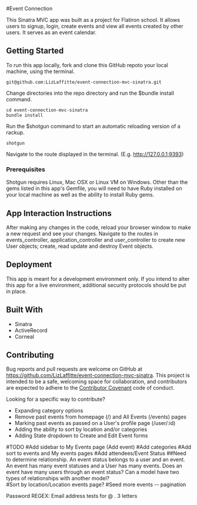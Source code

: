 #Event Connection

This Sinatra MVC app was built as a project for Flatiron school. It allows users to signup, login, create events and view all events created by other users. It serves as an event calendar. 

## Getting Started
To run this app locally, fork and clone this GitHub repoto your local machine, using the terminal. 

``` 
git@github.com:LizLaffitte/event-connection-mvc-sinatra.git
```
Change directories into the repo directory and run the $bundle install command. 

``` 
cd event-connection-mvc-sinatra
bundle install
```

Run the $shotgun command to start an automatic reloading version of a rackup. 

```
shotgun
```
Navigate to the route displayed in the terminal. (E.g. http://127.0.0.1:9393)

### Prerequisites
Shotgun requires Linux, Mac OSX or Linux VM on Windows.
Other than the gems listed in this app's Gemfile, you will need to have Ruby installed on your local machine as well as the ability to install Ruby gems.

## App Interaction Instructions
After making any changes in the code, reload your browser window to make a new request and see your changes. 
Navigate to the routes in events_controller, application_controller and user_controller to create new User objects; create, read update and destroy Event objects.

## Deployment
This app is meant for a development environment only. If you intend to alter this app for a live environment, additional security protocols should be put in place.

## Built With
- Sinatra
- ActiveRecord
- Corneal

## Contributing
Bug reports and pull requests are welcome on GitHub at https://github.com/LizLaffitte/event-connection-mvc-sinatra. This project is intended to be a safe, welcoming space for collaboration, and contributors are expected to adhere to the [Contributor Covenant](https://github.com/LizLaffitte/event-connection-mvc-sinatra/code_of_conduct.md) code of conduct.

Looking for a specific way to contribute? 
- Expanding category options
- Remove past events from homepage (/) and All Events (/events) pages
- Marking past events as passed on a User's profile page (/user/:id)
- Adding the ability to sort by location and/or categories
- Adding State dropdown to Create and Edit Event forms

#TODO
#Add sidebar to My Events page (Add event)
#Add categories
#Add sort to events and My events pages
#Add attendees/Event Status
##Need to determine relationship. An event status belongs to a user and an event. An event has many event statuses and a User has many events. Does an event have many users through an event status? Can a model have two types of relationships with another model?  
#Sort by location/Location events page?
#Seed more events -- pagination

Password REGEX: Email address tests for @ . 3 letters
